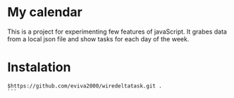 # My calendar
This is a project for experimenting few features of javaScript. It grabes data from a local json file and show tasks for each day of the week.

# Instalation
````
$https://github.com/eviva2000/wiredeltatask.git .
```


